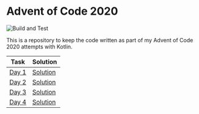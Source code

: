 # Advent of Code 2020

![Build and Test](https://github.com/MarkRobbo/adventofcode2020/workflows/Java%20CI%20with%20Maven/badge.svg)

This is a repository to keep the code written as part of my Advent of Code 2020 attempts with Kotlin.

| Task                                        | Solution                             |
| ------------------------------------------- | ------------------------------------ |
| [Day 1](src/main/resources/day1/README.md)  | [Solution](src/main/kotlin/Day1.kt)  |
| [Day 2](src/main/resources/day2/README.md)  | [Solution](src/main/kotlin/Day2.kt)  |
| [Day 3](src/main/resources/day3/README.md)  | [Solution](src/main/kotlin/Day3.kt)  |
| [Day 4](src/main/resources/day4/README.md)  | [Solution](src/main/kotlin/Day4.kt)  |
